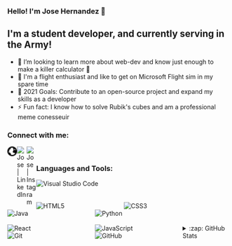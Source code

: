 ### Hello! I'm Jose Hernandez 👋

## I'm a student developer, and currently serving in the Army!

- 🌱 I’m looking to learn more about web-dev and know just enough to make a killer calculator 🧮
- 👯 I'm a flight enthusiast and like to get on Microsoft Flight sim in my spare time
- 🥅 2021 Goals: Contribute to an open-source project and expand my skills as a developer
- ⚡ Fun fact: I know how to solve Rubik's cubes and am a professional meme conesseuir

### Connect with me:

[<img align="left" alt="Jose | Portfolio" width="22px" src="https://raw.githubusercontent.com/iconic/open-iconic/master/svg/globe.svg" />][website]
[<img align="left" alt="Jose | LinkedIn" width="22px" src="https://cdn.jsdelivr.net/npm/simple-icons@v3/icons/linkedin.svg" />][linkedin]
[<img align="left" alt="Jose | Instagram" width="22px" src="https://cdn.jsdelivr.net/npm/simple-icons@v3/icons/instagram.svg" />][instagram]


<br />

### Languages and Tools:

<img align="left" alt="Visual Studio Code" width = "200px" src="https://i.imgur.com/7bKlOkX.png" />
<br />
<br />
<br />
<img align="left" alt="HTML5" width = "200px" src="https://i.imgur.com/an0cMvL.png" />
<img align="left" alt="CSS3" width = "200px" src="https://i.imgur.com/otMFJyc.png" />
<img align="left" alt="Java" width = "200px" src="https://shields.io/badge/code-java-green?logo=java&style=for-the-badge" />
<img align="left" alt="Python" width = "200px" src="https://i.imgur.com/VyuGg8X.png" />
<br />
<br />
<br />
<img align="left" alt="React" width = "200px" src="https://i.imgur.com/dIJffYm.png" />
<img align="left" alt="JavaScript" width = "200px" src="https://i.imgur.com/CfvOrGz.png" />
<img align="left" alt="Git" width = "200px" src="https://i.imgur.com/xUbtuJG.png" />
<img align="left" alt="GitHub" width = "200px" src="https://i.imgur.com/b70PRlx.png" />


<details>
  <summary>:zap: GitHub Stats</summary>

  <img align="left" alt="Jose's GitHub Stats" src="https://github-readme-stats.codestackr.vercel.app/api?username=jhern603&show_icons=true&hide_border=true" />

</details>

[website]: https://jhern603.github.io/portfolio
[instagram]: https://www.instagram.com/jhernandez554/
[linkedin]: https://www.linkedin.com/in/jose-hernandez-b587a3114/
[webdevplaylist]: #
